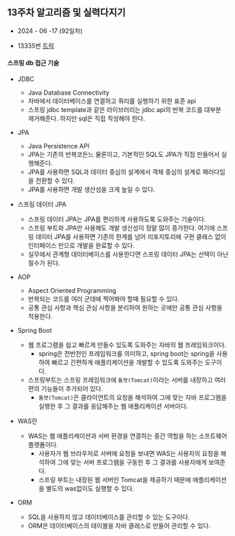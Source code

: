 ## 13주차 알고리즘 및 실력다지기 

- 2024 - 06 -17 (92일차)    

* 13335번 [트럭]()   

#### 스프링 db 접근 기술   
* JDBC   
    * Java Database Connectivity   
    * 자바에서 데이터베이스를 연결하고 쿼리를 실행하기 위한 표준 api   
    * 스프링 jdbc template과 같은 라이브러리는 jdbc api의 반복 코드를 대부분 제거해준다. 하지만 sql은 직접 작성해야 한다.   

* JPA    
    * Java Persistence API   
    * JPA는 기존의 반복코든느 물론이고, 기본적인 SQL도 JPA가 직접 만들어서 실행해준다.  
    * JPA를 사용하면 SQL과 데이터 중심의 설계에서 객체 중심의 설계로 패러다임을 전환할 수 있다.  
    * JPA를 사용하면 개발 생산성을 크게 높일 수 있다.  

* 스프링 데이터 JPA   
    * 스프링 데이터 JPA는 JPA를 편리하게 사용하도록 도와주는 기술이다.  
    * 스프링 부트와 JPA만 사용해도 개발 생산성이 정말 많이 증가한다. 여기에 스프링 데이터 JPA를 사용하면 기존의 한계를 넘어 리포지토리에 구현 클래스 없이 인터페이스 만으로 개발을 완료할 수 있다.   
    * 실무에서 관계형 데이터베이스를 사용한다면 스프링 데이터 JPA는 선택이 아닌 필수가 된다.   

* AOP   
    * Aspect Oriented Programming   
    * 반복되는 코드를 여러 군데에 찍어봐야 할때 필요할 수 있다.  
    * 공통 관심 사항과 핵심 관심 사항을 분리하여 원하는 곳에만 공통 관심 사항을 적용한다.   

* Spring Boot   
    * 웹 프로그램을 쉽고 빠르게 만들수 있도록 도와주는 자바의 웹 프레임워크이다.  
        * spring은 전반전인 프레임워크를 의미하고, spring boot는 spring을 사용하여 빠르고 간편하게 애플리케이션을 개발할 수 있도록 도와주는 도구이다.   
    * 스프링부트는 스프링 프레임워크에 ```톰캣(Tomcat)```이라는 서버를 내장하고 여러 편의 기능들이 추가되어 있다.    
        * ```톰캣(Tomcat)```은 클라이언트의 요청을 해석하여 그에 맞는 자바 프로그램을 실행한 후 그 결과를 응답해주는 웹 애플리케이션 서버이다.   

* WAS란  
    * WAS는 웹 애플리케이션과 서버 환경을 연결하는 중간 역할을 하는 소프트웨어 플랫폼이다.     
        * 사용자가 웹 브라우저로 서버에 요청을 보내면 WAS는 사용자의 요청을 해석하여 그에 맞는 서버 프로그램을 구동한 후 그 결과를 사용자에게 보여준다.  
        * 스프링 부트는 내장된 웹 서버인 Tomcat을 제공하기 때문에 애플리케이션을 별도의 was없이도 실행할 수 있다.   

* ORM   
    * SQL을 사용하지 않고 데이터베이스를 관리할 수 있는 도구이다. 
    * ORM은 데이터베이스의 테이블을 자바 클래스로 만들어 관리할 수 있다.  

